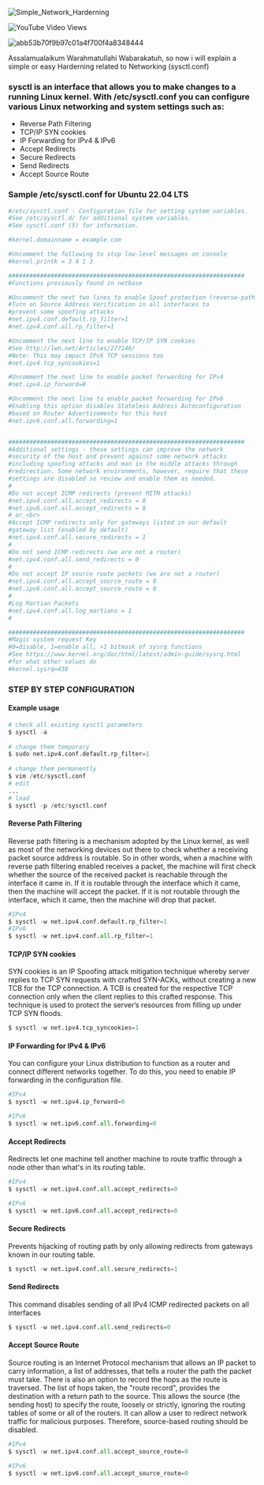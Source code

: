 ![Simple_Network_Harderning](https://user-images.githubusercontent.com/106005322/173357304-0c2f27e6-20ff-48a7-b867-01c8f0a47f13.png)

<img alt="YouTube Video Views" src="https://img.shields.io/youtube/views/IXY1sUxyufM?style=social">

![abb53b70f9b97c01a4f700f4a8348444](https://user-images.githubusercontent.com/106005322/173247515-74f66a04-aae3-4c68-9e7e-400c1fbd867a.gif)

Assalamualaikum Warahmatullahi Wabarakatuh, so now i will explain a simple or easy Harderning related to Networking (sysctl.conf)

### sysctl is an interface that allows you to make changes to a running Linux kernel. With /etc/sysctl.conf you can configure various Linux networking and system settings such as:

* Reverse Path Filtering
* TCP/IP SYN cookies
* IP Forwarding for IPv4 & IPv6
* Accept Redirects
* Secure Redirects
* Send Redirects
* Accept Source Route


### Sample /etc/sysctl.conf for Ubuntu 22.04 LTS
```python
#/etc/sysctl.conf - Configuration file for setting system variables. 
#See /etc/sysctl.d/ for additional system variables. 
#See sysctl.conf (5) for information. 

#kernel.domainname = example.com

#Uncomment the following to stop low-level messages on console 
#kernel.printk = 3 4 1 3

###################################################################
#Functions previously found in netbase

#Uncomment the next two lines to enable Spoof protection (reverse-path filter)
#Turn on Source Address Verification in all interfaces to
#prevent some spoofing attacks
#net.ipv4.conf.default.rp_filter=1
#net.ipv4.conf.all.rp_filter=1

#Uncomment the next line to enable TCP/IP SYN cookies
#See http://lwn.net/Articles/277146/
#Note: This may impact IPv6 TCP sessions too
#net.ipv4.tcp_syncookies=1

#Uncomment the next line to enable packet forwarding for IPv4
#net.ipv4.ip_forward=0

#Uncomment the next line to enable packet forwarding for IPv6
#Enabling this option disables Stateless Address Autoconfiguration
#based on Router Advertisements for this host
#net.ipv6.conf.all.forwarding=1


###################################################################
#Additional settings - these settings can improve the network 
#security of the host and prevent against some network attacks
#including spoofing attacks and man in the middle attacks through
#redirection. Some network environments, however, require that these
#settings are disabled so review and enable them as needed.
#
#Do not accept ICMP redirects (prevent MITM attacks)
#net.ipv4.conf.all.accept_redirects = 0
#net.ipv6.conf.all.accept_redirects = 0
#_or_<br>
#Accept ICMP redirects only for gateways listed in our default
#gateway list (enabled by default)
#net.ipv4.conf.all.secure_redirects = 1
#
#Do not send ICMP redirects (we are not a router)
#net.ipv4.conf.all.send_redirects = 0
#
#Do not accept IP source route packets (we are not a router)
#net.ipv4.conf.all.accept_source_route = 0
#net.ipv6.conf.all.accept_source_route = 0
#
#Log Martian Packets
#net.ipv4.conf.all.log_martians = 1
#

###################################################################
#Magic system request Key
#0=disable, 1=enable all, >1 bitmask of sysrq functions
#See https://www.kernel.org/doc/html/latest/admin-guide/sysrq.html
#for what other values do
#kernel.sysrq=438
```
### STEP BY STEP CONFIGURATION

#### Example usage
```python
# check all existing sysctl parameters
$ sysctl -a
 
# change them temporary
$ sudo net.ipv4.conf.default.rp_filter=1
 
# change them permanently 
$ vim /etc/sysctl.conf
# edit
...
# load 
$ sysctl -p /etc/sysctl.conf
```
#### Reverse Path Filtering
Reverse path filtering is a mechanism adopted by the Linux kernel, as well as most of the networking devices out there to check whether a receiving packet source address is routable. So in other words, when a machine with reverse path filtering enabled receives a packet, the machine will first check whether the source of the received packet is reachable through the interface it came in. If it is routable through the interface which it came, then the machine will accept the packet.
If it is not routable through the interface, which it came, then the machine will drop that packet.
```python
#IPv4
$ sysctl -w net.ipv4.conf.default.rp_filter=1
#IPv6
$ sysctl -w net.ipv4.conf.all.rp_filter=1
```

#### TCP/IP SYN cookies 
SYN cookies is an IP Spoofing attack mitigation technique whereby server replies to TCP SYN requests with crafted SYN-ACKs, without creating a new TCB for the TCP connection. A TCB is created for the respective TCP connection only when the client replies to this crafted response. This technique is used to protect the server’s resources from filling up under TCP SYN floods.
```python
$ sysctl -w net.ipv4.tcp_syncookies=1 
```

#### IP Forwarding for IPv4 & IPv6
You can configure your Linux distribution to function as a router and connect different networks together. To do this, you need to enable IP forwarding in the configuration file.
```python
#IPv4
$ sysctl -w net.ipv4.ip_forward=0

#IPv6
$ sysctl -w net.ipv6.conf.all.forwarding=0
```

#### Accept Redirects
Redirects let one machine tell another machine to route traffic through a node other than what's in its routing table.
```python
#IPv4
$ sysctl -w net.ipv4.conf.all.accept_redirects=0

#IPv6
$ sysctl -w net.ipv6.conf.all.accept_redirects=0
```

#### Secure Redirects
Prevents hijacking of routing path by only allowing redirects from gateways known in our routing table.
```python
$ sysctl -w net.ipv4.conf.all.secure_redirects=1
```

#### Send Redirects
This command disables sending of all IPv4 ICMP redirected packets on all interfaces
```python
$ sysctl -w net.ipv4.conf.all.send_redirects=0
```

#### Accept Source Route
Source routing is an Internet Protocol mechanism that allows an IP packet to carry information, a list of addresses, that tells a router the path the packet must take. There is also an option to record the hops as the route is traversed. The list of hops taken, the "route record", provides the destination with a return path to the source. This allows the source (the sending host) to specify the route, loosely or strictly, ignoring the routing tables of some or all of the routers. It can allow a user to redirect network traffic for malicious purposes. Therefore, source-based routing should be disabled.
```python
#IPv4
$ sysctl -w net.ipv4.conf.all.accept_source_route=0

#IPv6
$ sysctl -w net.ipv6.conf.all.accept_source_route=0
```




